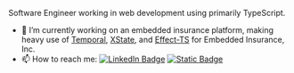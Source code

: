 Software Engineer working in web development using primarily TypeScript.

- 🔭 I’m currently working on an embedded insurance platform, making heavy use of [Temporal](https://temporal.io/), [XState](https://xstate.js.org/), and [Effect-TS](https://effect.website/) for Embedded Insurance, Inc.
- 📫 How to reach me:
[![LinkedIn Badge](https://img.shields.io/badge/LinkedIn-adamjsmith117-informational?style=flat&logo=linkedin&logoColor=white&color=0D76A8)](https://linkedin.com/in/adamjsmith117)
[![Static Badge](https://img.shields.io/badge/Gmail-adamjsmith117-%23EA4335?style=flat&logo=gmail&logoColor=white)](mailto:adamjsmith117@gmail.com)

<!--
**admsmth/admsmth** is a ✨ _special_ ✨ repository because its `README.md` (this file) appears on your GitHub profile.

Here are some ideas to get you started:

- 🔭 I’m currently working on ...
- 🌱 I’m currently learning ...
- 👯 I’m looking to collaborate on ...
- 🤔 I’m looking for help with ...
- 💬 Ask me about ...
- 📫 How to reach me: ...
- 😄 Pronouns: ...
- ⚡ Fun fact: ...
-->
